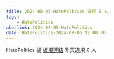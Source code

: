 ```yaml
---
title: 2024-08-05-HatePolitics 違規 0 人
tags:
    - HatePolitics
abbrlink: 2024-08-05-HatePolitics
date: HatePolitics-2024-08-05 12:00:00
---
```

HatePolitics 板 [板規連結](https://www.ptt.cc/bbs/HatePolitics/M.1617115262.A.D60.html)
昨天違規 0 人
